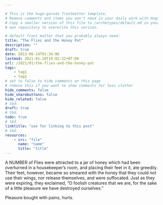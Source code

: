 ```yaml
---

# This is the hugo-garuda frontmatter template.
# Remove comments and items you won't need in your daily work with Hugo.
# Copy a smaller version of this file to /archetypes/default.md in your
# own repository to overwrite this version.

# default front matter that you probably always need:
title: "The Flies and the Honey Pot"
description: ""
draft: true
date: 2013-06-14T01:34:06
lastmod: 2021-01-20T19:02:32+07:00
url: /2021/01/the-flies-and-the-honey-pot
tags:
    - tag1
    - tag2
# set to false to hide comments on this page
# remove this if you want to show comments for less clutter
hide_comments: false
hide_sharebuttons: false
hide_related: false
# tbd.
draft: true
# tbd.
todo: true
# tbd.
linktitle: "use for linking to this post"
# tbd.
resources:
    - src: "file"
      name: "name"
      title: "title"
---
```

A NUMBER of Flies were attracted to a jar of honey which had been overturned in a housekeeper’s room, and placing their feet in it, ate greedily. Their feet, however, became so smeared with the honey that they could not use their wings, nor release themselves, and were suffocated. Just as they were expiring, they exclaimed, “O foolish creatures that we are, for the sake of a little pleasure we have destroyed ourselves.”

Pleasure bought with pains, hurts.


